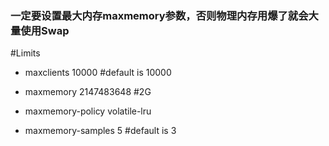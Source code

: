 
### 一定要设置最大内存maxmemory参数，否则物理内存用爆了就会大量使用Swap

#Limits

* maxclients 10000 #default is 10000

* maxmemory 2147483648 #2G

* maxmemory-policy volatile-lru

* maxmemory-samples 5 #default is 3
